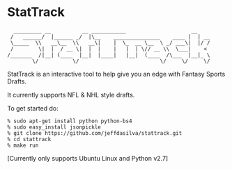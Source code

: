 # StatTrack


      _________ __          __ ___________                     __    
     /   ______/  |______ _/  |\__    _______________    ____ |  | __
     \_____  \\   __\__  \\   __\|    |  \_  __ \__  \ _/ ___\|  |/ /
     /        \|  |  / __ \|  |  |    |   |  | \// __ \\  \___|    < 
    /_______  /|__| (____  |__|  |____|   |__|  (____  /\___  |__|_ \
            \/           \/                          \/     \/     \/


StatTrack is an interactive tool to help give you an edge with Fantasy Sports Drafts.

It currently supports NFL & NHL style drafts.


To get started do:

    % sudo apt-get install python python-bs4
    % sudo easy_install jsonpickle
    % git clone https://github.com/jeffdasilva/stattrack.git
    % cd stattrack
    % make run

[Currently only supports Ubuntu Linux and Python v2.7]
